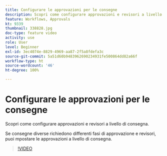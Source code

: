 ```yaml
---
title: Configurare le approvazioni per le consegne
description: Scopri come configurare approvazioni e revisori a livello di consegna.
feature: Workflows, Approvals
kt: 9339
thumbnail: 338828.jpg
doc-type: feature video
activity: use
role: User
level: Beginner
exl-id: 3ec4074e-8829-4969-aa87-2f5a8fdefa3c
source-git-commit: 5a51d60b9483962690234931fe500864dd82a66f
workflow-type: ht
source-wordcount: '46'
ht-degree: 100%

---
```


# Configurare le approvazioni per le consegne

Scopri come configurare approvazioni e revisori a livello di consegna.  

Se consegne diverse richiedono differenti fasi di approvazione e revisori, puoi mpostare le approvazioni a livello di consegna.

>[!VIDEO](https://video.tv.adobe.com/v/338828?quality=12)
